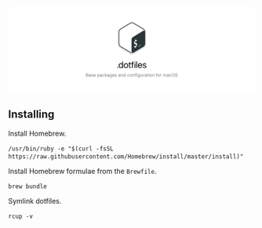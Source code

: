 ![.dotfiles banner](/.assets/banner.png?raw=true "Github Banner")

## Installing
Install Homebrew.

    /usr/bin/ruby -e "$(curl -fsSL https://raw.githubusercontent.com/Homebrew/install/master/install)"

Install Homebrew formulae from the `Brewfile`.

    brew bundle

Symlink dotfiles.

    rcup -v
